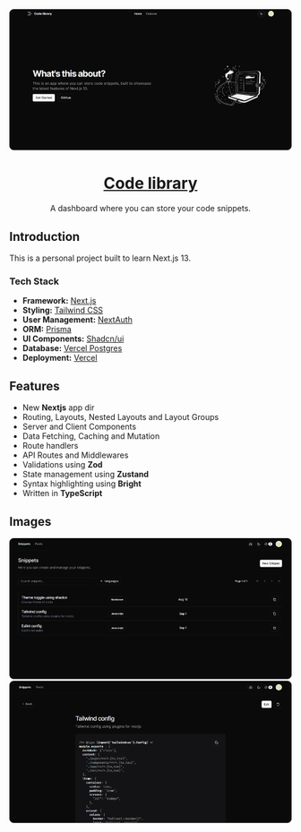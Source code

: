<a href="https://app.code-library.pub">
  <img alt="Platforms Starter Kit" src="public/thumbnail.png">
  <h1 align="center">Code library</h1>
</a>
<p align="center">
  A dashboard where you can store your code snippets.
</p>

## Introduction

This is a personal project built to learn Next.js 13.

### Tech Stack

- **Framework:** [Next.js](https://nextjs.org)
- **Styling:** [Tailwind CSS](https://tailwindcss.com)
- **User Management:** [NextAuth](https://next-auth.js.org/)
- **ORM:** [Prisma](https://prisma.io)
- **UI Components:** [Shadcn/ui](https://ui.shadcn.com)
- **Database:** [Vercel Postgres](https://vercel.com/storage/postgres)
- **Deployment:** [Vercel](https://vercel.com/)

## Features

- New **Nextjs** app dir
- Routing, Layouts, Nested Layouts and Layout Groups
- Server and Client Components
- Data Fetching, Caching and Mutation
- Route handlers
- API Routes and Middlewares
- Validations using **Zod**
- State management using **Zustand**
- Syntax highlighting using **Bright**
- Written in **TypeScript**

## Images

![code-library-image-1](./public/code-library-1-dark.png)
![code-library-image-0](./public/code-library-0-dark.png)
